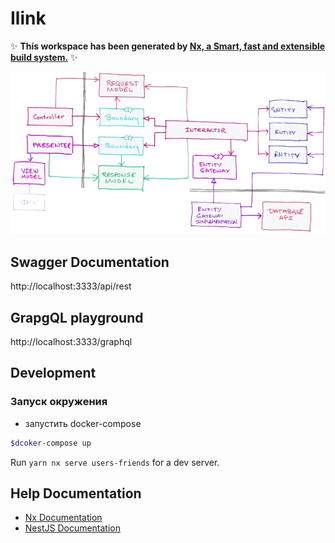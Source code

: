 # Ilink

✨ **This workspace has been generated by [Nx, a Smart, fast and extensible build system.](https://nx.dev)** ✨

![clean architecture Robert Martin](./docs/images/img_clean_architecture_robert_martin.png)

## Swagger Documentation

http://localhost:3333/api/rest

## GrapgQL playground

http://localhost:3333/graphql

## Development

### Запуск окружения

- запустить docker-compose

```bash
$dcoker-compose up
```

Run `yarn nx serve users-friends` for a dev server.

## Help Documentation

- [Nx Documentation](https://nx.dev)
- [NestJS Documentation](https://docs.nestjs.com)
